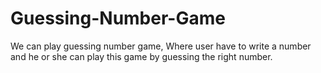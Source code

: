 # Guessing-Number-Game
We can play guessing number game, Where user have to write a number and he or she can play this game by guessing the right number.
